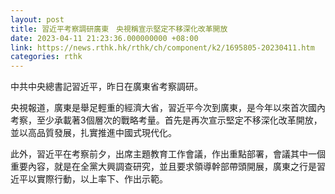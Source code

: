 ```yaml
---
layout: post
title: 習近平考察調研廣東　央視稱宣示堅定不移深化改革開放
date: 2023-04-11 21:23:36.000000000 +08:00
link: https://news.rthk.hk/rthk/ch/component/k2/1695805-20230411.htm
categories: rthk
---
```


中共中央總書記習近平，昨日在廣東省考察調研。

央視報道，廣東是舉足輕重的經濟大省，習近平今次到廣東，是今年以來首次國內考察，至少承載著3個層次的戰略考量。首先是再次宣示堅定不移深化改革開放，並以高品質發展，扎實推進中國式現代化。

此外，習近平在考察前夕，出席主題教育工作會議，作出重點部署，會議其中一個重要內容，就是在全黨大興調查研究，並且要求領導幹部帶頭開展，廣東之行是習近平以實際行動，以上率下、作出示範。
